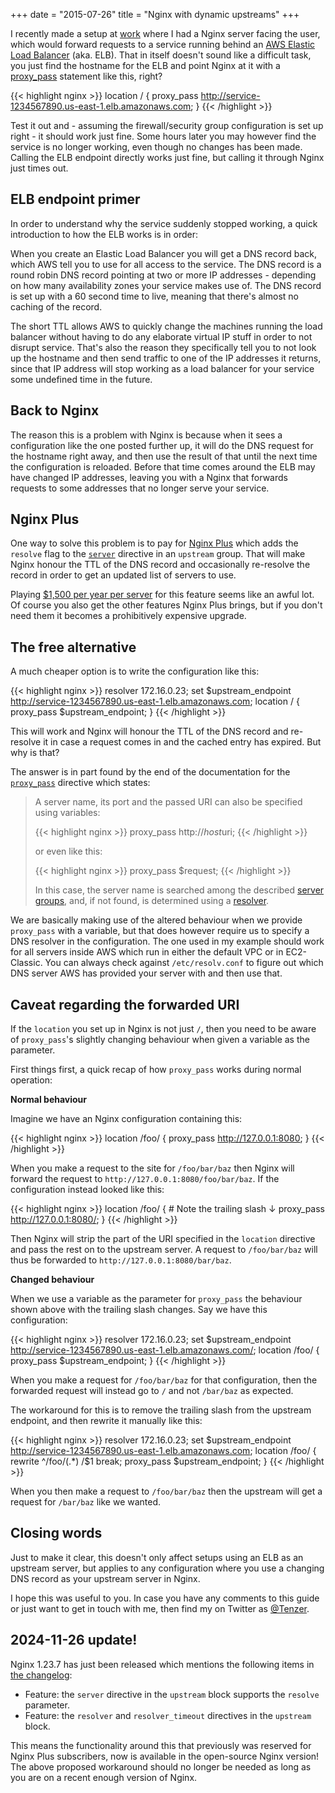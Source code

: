 +++
date = "2015-07-26"
title = "Nginx with dynamic upstreams"
+++

I recently made a setup at [work](https://www.falconsocial.com/) where I had a Nginx server facing the user, which would forward requests to a service running behind an [AWS Elastic Load Balancer](http://aws.amazon.com/elasticloadbalancing/) (aka. ELB). That in itself doesn't sound like a difficult task, you just find the hostname for the ELB and point Nginx at it with a [proxy_pass](http://nginx.org/en/docs/http/ngx_http_proxy_module.html#proxy_pass) statement like this, right?

{{< highlight nginx >}}
location / {
    proxy_pass http://service-1234567890.us-east-1.elb.amazonaws.com;
}
{{< /highlight >}}

Test it out and - assuming the firewall/security group configuration is set up right - it should work just fine. Some hours later you may however find the service is no longer working, even though no changes has been made. Calling the ELB endpoint directly works just fine, but calling it through Nginx just times out.


ELB endpoint primer
-------------------

In order to understand why the service suddenly stopped working, a quick introduction to how the ELB works is in order:

When you create an Elastic Load Balancer you will get a DNS record back, which AWS tell you to use for all access to the service. The DNS record is a round robin DNS record pointing at two or more IP addresses - depending on how many availability zones your service makes use of. The DNS record is set up with a 60 second time to live, meaning that there's almost no caching of the record.

The short TTL allows AWS to quickly change the machines running the load balancer without having to do any elaborate virtual IP stuff in order to not disrupt service. That's also the reason they specifically tell you to not look up the hostname and then send traffic to one of the IP addresses it returns, since that IP address will stop working as a load balancer for your service some undefined time in the future.


Back to Nginx
-------------

The reason this is a problem with Nginx is because when it sees a configuration like the one posted further up, it will do the DNS request for the hostname right away, and then use the result of that until the next time the configuration is reloaded. Before that time comes around the ELB may have changed IP addresses, leaving you with a Nginx that forwards requests to some addresses that no longer serve your service.


Nginx Plus
----------

One way to solve this problem is to pay for [Nginx Plus](https://www.nginx.com/products/on-the-fly-reconfiguration/) which adds the `resolve` flag to the [`server`](http://nginx.org/en/docs/http/ngx_http_upstream_module.html#server) directive in an `upstream` group. That will make Nginx honour the TTL of the DNS record and occasionally re-resolve the record in order to get an updated list of servers to use.

Playing [$1,500 per year per server](https://www.nginx.com/products/pricing/) for this feature seems like an awful lot. Of course you also get the other features Nginx Plus brings, but if you don't need them it becomes a prohibitively expensive upgrade.


The free alternative
--------------------

A much cheaper option is to write the configuration like this:

{{< highlight nginx >}}
resolver 172.16.0.23;
set $upstream_endpoint http://service-1234567890.us-east-1.elb.amazonaws.com;
location / {
    proxy_pass $upstream_endpoint;
}
{{< /highlight >}}

This will work and Nginx will honour the TTL of the DNS record and re-resolve it in case a request comes in and the cached entry has expired. But why is that?

The answer is in part found by the end of the documentation for the [`proxy_pass`](http://nginx.org/en/docs/http/ngx_http_proxy_module.html#proxy_pass) directive which states:

> A server name, its port and the passed URI can also be specified using variables:
>
> {{< highlight nginx >}}
proxy_pass http://$host$uri;
{{< /highlight >}}
>
> or even like this:
>
> {{< highlight nginx >}}
proxy_pass $request;
{{< /highlight >}}
>
> In this case, the server name is searched among the described [server groups](http://nginx.org/en/docs/http/ngx_http_upstream_module.html), and, if not found, is determined using a [resolver](http://nginx.org/en/docs/http/ngx_http_core_module.html#resolver).

We are basically making use of the altered behaviour when we provide `proxy_pass` with a variable, but that does however require us to specify a DNS resolver in the configuration. The one used in my example should work for all servers inside AWS which run in either the default VPC or in EC2-Classic. You can always check against `/etc/resolv.conf` to figure out which DNS server AWS has provided your server with and then use that.


Caveat regarding the forwarded URI
----------------------------------

If the `location` you set up in Nginx is not just `/`, then you need to be aware of `proxy_pass`'s slightly changing behaviour when given a variable as the parameter.

First things first, a quick recap of how `proxy_pass` works during normal operation:

**Normal behaviour**

Imagine we have an Nginx configuration containing this:

{{< highlight nginx >}}
location /foo/ {
    proxy_pass http://127.0.0.1:8080;
}
{{< /highlight >}}

When you make a request to the site for `/foo/bar/baz` then Nginx will forward the request to `http://127.0.0.1:8080/foo/bar/baz`. If the configuration instead looked like this:

{{< highlight nginx >}}
location /foo/ {
    # Note the trailing slash       ↓
    proxy_pass http://127.0.0.1:8080/;
}
{{< /highlight >}}

Then Nginx will strip the part of the URI specified in the `location` directive and pass the rest on to the upstream server. A request to `/foo/bar/baz` will thus be forwarded to `http://127.0.0.1:8080/bar/baz`.


**Changed behaviour**

When we use a variable as the parameter for `proxy_pass` the behaviour shown above with the trailing slash changes. Say we have this configuration:

{{< highlight nginx >}}
resolver 172.16.0.23;
set $upstream_endpoint http://service-1234567890.us-east-1.elb.amazonaws.com/;
location /foo/ {
    proxy_pass $upstream_endpoint;
}
{{< /highlight >}}

When you make a request for `/foo/bar/baz` for that configuration, then the forwarded request will instead go to `/` and not `/bar/baz` as expected.

The workaround for this is to remove the trailing slash from the upstream endpoint, and then rewrite it manually like this:

{{< highlight nginx >}}
resolver 172.16.0.23;
set $upstream_endpoint http://service-1234567890.us-east-1.elb.amazonaws.com;
location /foo/ {
    rewrite ^/foo/(.*) /$1 break;
    proxy_pass $upstream_endpoint;
}
{{< /highlight >}}

When you then make a request to `/foo/bar/baz` then the upstream will get a request for `/bar/baz` like we wanted.


Closing words
-------------

Just to make it clear, this doesn't only affect setups using an ELB as an upstream server, but applies to any configuration where you use a changing DNS record as your upstream server in Nginx.

I hope this was useful to you. In case you have any comments to this guide or just want to get in touch with me, then find my on Twitter as [@Tenzer](https://twitter.com/Tenzer).


2024-11-26 update!
------------------

Nginx 1.23.7 has just been released which mentions the following items in [the changelog](https://nginx.org/en/CHANGES):

* Feature: the `server` directive in the `upstream` block supports the `resolve` parameter.
* Feature: the `resolver` and `resolver_timeout` directives in the `upstream` block.

This means the functionality around this that previously was reserved for Nginx Plus subscribers, now is available in the open-source Nginx version! The above proposed workaround should no longer be needed as long as you are on a recent enough version of Nginx.
